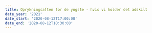 ```yaml
---
title: Oprykningsaften for de yngste - hvis vi holder det adskilt
date_year: '2021'
date_start: '2020-08-12T17:00:00'
date_end: '2020-08-12T18:30:00'
---
```


